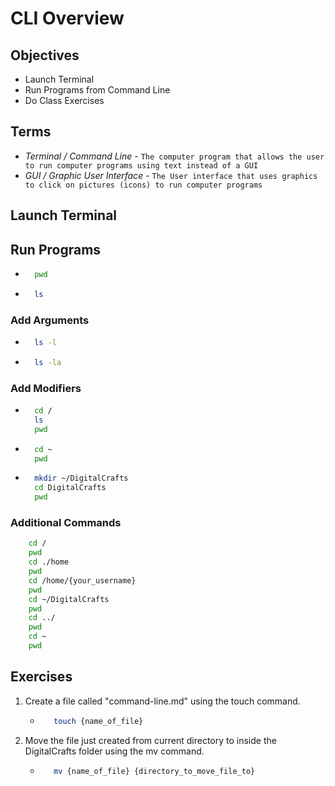 # CLI Overview

## Objectives
- Launch Terminal
- Run Programs from Command Line
- Do Class Exercises

## Terms
- *Terminal / Command Line* - `The computer program that allows the user to run computer programs using text instead of a GUI`
- *GUI / Graphic User Interface* - `The User interface that uses graphics to click on pictures (icons) to run computer programs`

## Launch Terminal

## Run Programs
- ```bash 
    pwd
- ```bash
    ls
### Add Arguments
- ```bash
    ls -l
- ```bash
    ls -la
### Add Modifiers
- ```bash
    cd /
    ls
    pwd
- ```bash 
    cd ~
    pwd
- ```bash
    mkdir ~/DigitalCrafts
    cd DigitalCrafts
    pwd

### Additional Commands
```bash
    cd /
    pwd
    cd ./home
    pwd
    cd /home/{your_username}
    pwd
    cd ~/DigitalCrafts
    pwd
    cd ../
    pwd
    cd ~
    pwd
```

## Exercises

1. Create a file called "command-line.md" using the touch command.
   - ```bash
        touch {name_of_file}
2. Move the file just created from current directory to inside the DigitalCrafts folder using the mv command.
   - ```bash
        mv {name_of_file} {directory_to_move_file_to} 